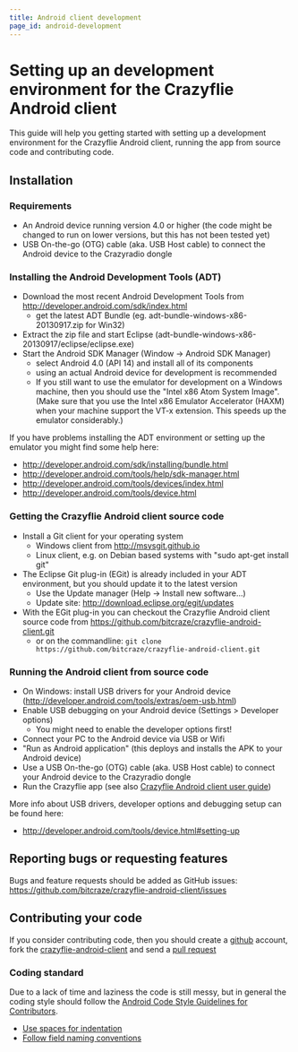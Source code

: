 ```yaml
---
title: Android client development
page_id: android-development
---
```


# Setting up an development environment for the Crazyflie Android client 
This guide will help you getting started with setting up a development environment for the Crazyflie Android client, running the app from source code and contributing code.

## Installation 

### Requirements 
  * An Android device running version 4.0 or higher (the code might be changed to run on lower versions, but this has not been tested yet)
  * USB On-the-go (OTG) cable (aka. USB Host cable) to connect the Android device to the Crazyradio dongle

### Installing the Android Development Tools (ADT) 
  - Download the most recent Android Development Tools from http://developer.android.com/sdk/index.html
    * get the latest ADT Bundle (eg. adt-bundle-windows-x86-20130917.zip for Win32)
  - Extract the zip file and start Eclipse (adt-bundle-windows-x86-20130917/eclipse/eclipse.exe)
  - Start the Android SDK Manager (Window -> Android SDK Manager)
    * select Android 4.0 (API 14) and install all of its components
    * using an actual Android device for development is recommended
    * If you still want to use the emulator for development on a Windows machine, then you should use the "Intel x86 Atom System Image".  (Make sure that you use the Intel x86 Emulator Accelerator (HAXM) when your machine support the VT-x extension. This speeds up the emulator considerably.)

If you have problems installing the ADT environment or setting up the emulator you might find some help here:
  * http://developer.android.com/sdk/installing/bundle.html
  * http://developer.android.com/tools/help/sdk-manager.html
  * http://developer.android.com/tools/devices/index.html
  * http://developer.android.com/tools/device.html

### Getting the Crazyflie Android client source code 
  - Install a Git client for your operating system
    * Windows client from http://msysgit.github.io
    * Linux client, e.g. on Debian based systems with "sudo apt-get install git"
  - The Eclipse Git plug-in (EGit) is already included in your ADT environment, but you should update it to the latest version
    * Use the Update manager (Help -> Install new software...)
    * Update site: http://download.eclipse.org/egit/updates
  - With the EGit plug-in you can checkout the Crazyflie Android client source code from https://github.com/bitcraze/crazyflie-android-client.git
    * or on the commandline: ```git clone https://github.com/bitcraze/crazyflie-android-client.git```

### Running the Android client from source code 
  - On Windows: install USB drivers for your Android device (http://developer.android.com/tools/extras/oem-usb.html)
  - Enable USB debugging on your Android device (Settings > Developer options)
    * You might need to enable the developer options first!
  - Connect your PC to the Android device via USB or Wifi
  - "Run as Android application" (this deploys and installs the APK to your Android device)
  - Use a USB On-the-go (OTG) cable (aka. USB Host cable) to connect your Android device to the Crazyradio dongle
  - Run the Crazyflie app (see also [Crazyflie Android client user guide](../user-instructions.md))

More info about USB drivers, developer options and debugging setup can be found here:
  * http://developer.android.com/tools/device.html#setting-up

## Reporting bugs or requesting features 
Bugs and feature requests should be added as GitHub issues: https://github.com/bitcraze/crazyflie-android-client/issues

## Contributing your code 
If you consider contributing code, then you should create a [github](https://github.com) account, fork the [crazyflie-android-client](https://github.com/bitcraze/crazyflie-android-client) and send a [pull request](https://github.com/bitcraze/crazyflie-android-client/pulls)

### Coding standard 
Due to a lack of time and laziness the code is still messy, but in general the coding style should follow the [Android Code Style Guidelines for Contributors](http://source.android.com/source/code-style.html).

  * [Use spaces for indentation](http://source.android.com/source/code-style.html#use-spaces-for-indentation)
  * [Follow field naming conventions](http://source.android.com/source/code-style.html#follow-field-naming-conventions)
